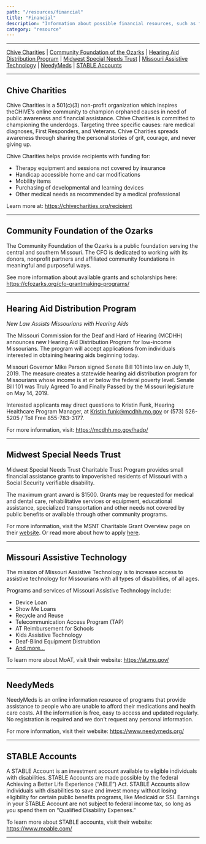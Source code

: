 ```yaml
---
path: "/resources/financial"
title: "Financial"
description: "Information about possible financial resources, such as funding sources, and also other options that help aid individuals and families."
category: "resource"
---
```


---

[Chive Charities](#chive-charities) | [Community Foundation of the Ozarks](#community-foundation-of-the-ozarks) | [Hearing Aid Distribution Program](#hearing-aid-distribution-program) | [Midwest Special Needs Trust](#midwest-special-needs-trust) | [Missouri Assistive Technology](#missouri-assistive-technology) | [NeedyMeds](#needymeds) | [STABLE Accounts](#stable-accounts)

---

## Chive Charities

Chive Charities is a 501(c)(3) non-profit organization which inspires theCHIVE’s online community to champion orphaned causes in need of public awareness and financial assistance. Chive Charities is committed to championing the underdogs. Targeting three specific causes: rare medical diagnoses, First Responders, and Veterans. Chive Charities spreads awareness through sharing the personal stories of grit, courage, and never giving up.

Chive Charities helps provide recipients with funding for:

- Therapy equipment and sessions not covered by insurance
- Handicap accessible home and car modifications
- Mobility items
- Purchasing of developmental and learning devices
- Other medical needs as recommended by a medical professional

Learn more at: https://chivecharities.org/recipient

---

## Community Foundation of the Ozarks

The Community Foundation of the Ozarks is a public foundation serving the central and southern Missouri. The CFO is dedicated to working with its donors, nonprofit partners and affiliated community foundations in meaningful and purposeful ways.

See more information about available grants and scholarships here: https://cfozarks.org/cfo-grantmaking-programs/

---

## Hearing Aid Distribution Program

_New Law Assists Missourians with Hearing Aids_

The Missouri Commission for the Deaf and Hard of Hearing (MCDHH) announces new Hearing Aid Distribution Program for low-income Missourians. The program will accept applications from individuals interested in obtaining hearing aids beginning today.

Missouri Governor Mike Parson signed Senate Bill 101 into law on July 11, 2019. The measure creates a statewide hearing aid distribution program for Missourians whose income is at or below the federal poverty level. Senate Bill 101 was Truly Agreed To and Finally Passed by the Missouri legislature on May 14, 2019.

Interested applicants may direct questions to Kristin Funk, Hearing Healthcare Program Manager, at Kristin.funk@mcdhh.mo.gov or (573) 526-5205 / Toll Free 855-783-3177.

For more information, visit: https://mcdhh.mo.gov/hadp/

---

## Midwest Special Needs Trust

Midwest Special Needs Trust Charitable Trust Program provides small financial assistance grants to impoverished residents of Missouri with a Social Security verifiable disability.

The maximum grant award is \$1500. Grants may be requested for medical and dental care, rehabilitative services or equipment, educational assistance, specialized transportation and other needs not covered by public benefits or available through other community programs.

For more information, visit the MSNT Charitable Grant Overview page on their [website](https://www.midwestspecialneedstrust.org/charitable-program/about/). Or read more about how to apply [here](https://www.midwestspecialneedstrust.org/charitable-program/apply/).

---

## Missouri Assistive Technology

The mission of Missouri Assistive Technology is to increase access to assistive technology for Missourians with all types of disabilities, of all ages.

Programs and services of Missouri Assistive Technology include:

- Device Loan
- Show Me Loans
- Recycle and Reuse
- Telecommunication Access Program (TAP)
- AT Reimbursement for Schools
- Kids Assistive Technology
- Deaf-Blind Equipment Distrubtion
- [And more...](https://at.mo.gov/services.html)

To learn more about MoAT, visit their website: https://at.mo.gov/

---

## NeedyMeds

NeedyMeds is an online information resource of programs that provide assistance to people who are unable to afford their medications and health care costs. All the information is free, easy to access and updated regularly. No registration is required and we don't request any personal information.

For more information, visit their website: https://www.needymeds.org/

---

## STABLE Accounts

A STABLE Account is an investment account available to eligible individuals with disabilities. STABLE Accounts are made possible by the federal Achieving a Better Life Experience (“ABLE”) Act. STABLE Accounts allow individuals with disabilities to save and invest money without losing eligibility for certain public benefits programs, like Medicaid or SSI. Earnings in your STABLE Account are not subject to federal income tax, so long as you spend them on “Qualified Disability Expenses.”

To learn more about STABLE accounts, visit their website: https://www.moable.com/

---
